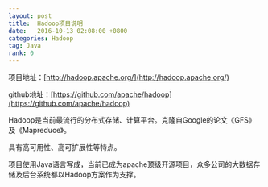```yaml
---
layout: post
title:  Hadoop项目说明
date:   2016-10-13 02:08:00 +0800
categories: Hadoop
tag: Java
rank: 0
---
```



项目地址：[http://hadoop.apache.org/](http://hadoop.apache.org/)

github地址：[https://github.com/apache/hadoop](https://github.com/apache/hadoop)

Hadoop是当前最流行的分布式存储、计算平台。克隆自Google的论文《GFS》及《Mapreduce》。

具有高可用性、高可扩展性等特点。

项目使用Java语言写成，当前已成为apache顶级开源项目，众多公司的大数据存储及后台系统都以Hadoop方案作为支撑。

